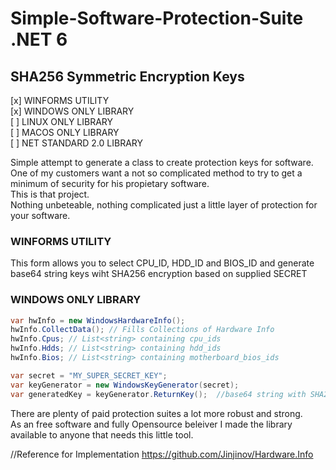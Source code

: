 # Simple-Software-Protection-Suite .NET 6

## SHA256 Symmetric Encryption Keys

[x] WINFORMS UTILITY     
[x] WINDOWS ONLY LIBRARY     
[ ] LINUX ONLY LIBRARY     
[ ] MACOS ONLY LIBRARY      
[ ] NET STANDARD 2.0 LIBRARY     

Simple attempt to generate a class to create protection keys for software.   
One of my customers want a not so complicated method to try to get a minimum of security for his propietary software.  
This is that project.    
Nothing unbeteable, nothing complicated just a little layer of protection for your software.     

### WINFORMS UTILITY
This form allows you to select CPU_ID, HDD_ID and BIOS_ID and generate base64 string keys wiht SHA256 encryption based on supplied SECRET     
### WINDOWS ONLY LIBRARY

```csharp
var hwInfo = new WindowsHardwareInfo();
hwInfo.CollectData(); // Fills Collections of Hardware Info
hwInfo.Cpus; // List<string> containing cpu_ids
hwInfo.Hdds; // List<string> containing hdd_ids
hwInfo.Bios; // List<string> containing motherboard_bios_ids

var secret = "MY_SUPER_SECRET_KEY";
var keyGenerator = new WindowsKeyGenerator(secret);
var generatedKey = keyGenerator.ReturnKey();  //base64 string with SHA256 encryptedkey based on present hardware
```





There are plenty of paid protection suites a lot more robust and strong.  
As an free software and fully Opensource beleiver I made the library available to anyone that needs this little tool.


//Reference for Implementation https://github.com/Jinjinov/Hardware.Info
